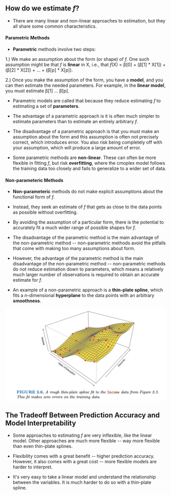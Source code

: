 ## How do we estimate *f*?

* There are many linear and non-linear approaches to estimation, but they all share some common characteristics.

#### Parametric Methods

* **Parametric** methods involve two steps:

1.) We make an assumption about the form (or shape) of *f*.  One such assumption might be that *f* is **linear** in X, i.e., that *f*(X) = β[0] + (β[1] * X[1]) + (β[2] * X[2]) + ... + (β[p] * X[p]).

2.) Once you make the assumption of the form, you have a **model**, and you can then estimate the needed parameters.  For example, in the **linear model**, you must estimate β[1] ... β[p].

* Parametric models are called that because they reduce estimating *f* to estimating a set of **parameters**.

* The advantage of a parametric approach is it is often much simpler to estimate parameters than to estimate an entirely arbitrary *f*.

* The disadvantage of a parametric approach is that you must make an assumption about the form and this assumption is often not precisely correct, which introduces error.  You also risk being completely off with your assumption, which will produce a large amount of error.

* Some parametric methods are **non-linear**.  These can often be more flexible in fitting *f*, but risk **overfitting**, where the cmoplex model follows the training data too closely and fails to generalize to a wider set of data.


#### Non-parameteric Methods

* **Non-parameteric** methods do not make explicit assumptions about the functional form of *f*.

* Instead, they seek an estimate of *f* that gets as close to the data points as possible without overfitting.

* By avoiding the assumption of a particular form, there is the potential to accurately fit a much wider range of possible shapes for *f*.

* The disadvantage of the parametric method is the main advantage of the non-parametric method -- non-parametric methods avoid the pitfalls that come with making too many assumptions about form.

* However, the advantage of the parametric method is the main disadvantage of the non-parametric method -- non-parametric methods do not reduce estimation down to parameters, which means a relatively much larger number of observations is required to obtain an accurate estimate for *f*.

* An example of a non-parametric approach is a **thin-plate spline**, which fits a *n*-dimensional **hyperplane** to the data points with an arbitrary **smoothness**.

![](../images/thin-plate-spline.png)


## The Tradeoff Between Prediction Accuracy and Model Interpretability

* Some approaches to estimating *f* are very inflexible, like the linear model.  Other approaches are much more flexible -- way more flexible than even thin-plate splines.

* Flexibility comes with a great benefit -- higher prediction accuracy.  However, it also comes with a great cost -- more flexible models are harder to interpret.

* It's very easy to take a linear model and understand the relationship between the variables.  It is much harder to do so with a thin-plate spline.
